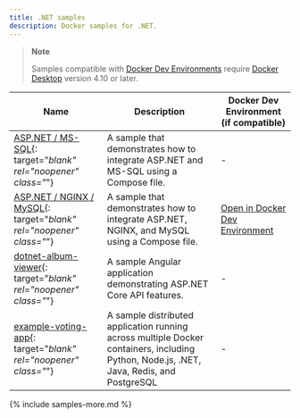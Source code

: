 ```yaml
---
title: .NET samples
description: Docker samples for .NET.
---
```



> **Note**
>
> Samples compatible with [Docker Dev Environments](../desktop/dev-environments/index.md) require [Docker Desktop](../get-docker.md) version 4.10 or later.

| Name | Description | Docker Dev Environment (if compatible) |
| ---- | ----------- | -------------------------------------- |
| [ASP.NET / MS-SQL](https://github.com/docker/awesome-compose/tree/master/aspnet-mssql){: target="_blank" rel="noopener" class="_"} | A sample that demonstrates how to integrate ASP.NET and MS-SQL using a Compose file. | - |
| [ASP.NET / NGINX / MySQL](https://github.com/docker/awesome-compose/tree/master/nginx-aspnet-mysql){: target="_blank" rel="noopener" class="_"} | A sample that demonstrates how to integrate ASP.NET, NGINX, and MySQL using a Compose file. | [Open in Docker Dev Environment](https://open.docker.com/dashboard/dev-envs?url=https://github.com/docker/awesome-compose/tree/master/nginx-aspnet-mysql) |
| [dotnet-album-viewer](https://github.com/dockersamples/dotnet-album-viewer){: target="_blank" rel="noopener" class="_"} |A sample Angular application demonstrating ASP.NET Core API features. | - |
| [example-voting-app](https://github.com/dockersamples/example-voting-app){: target="_blank" rel="noopener" class="_"} | A sample distributed application running across multiple Docker containers, including Python, Node.js, .NET,  Java, Redis, and PostgreSQL | - |

{% include samples-more.md %}